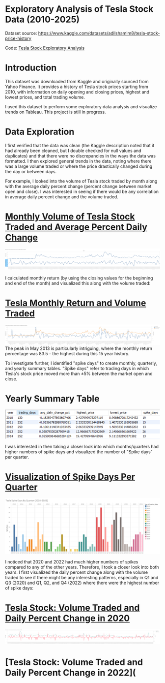 # Exploratory Analysis of Tesla Stock Data (2010-2025)
Dataset source: https://www.kaggle.com/datasets/adilshamim8/tesla-stock-price-history

Code: [Tesla Stock Exploratory Analysis](https://github.com/ijuzu/Tesla-Stock-Exploratory-Analysis/blob/main/Tesla_stock_data.csv)

# Introduction 
This dataset was downloaded from Kaggle and originally sourced from Yahoo Finance. It provides a history of Tesla stock prices starting from 2010, with information on daily opening and closing prices, highest and lowest prices, and total trading volume.  

I used this dataset to perform some exploratory data analysis and visualize trends on Tableau. This project is still in progress.

# Data Exploration
I first verified that the data was clean (the Kaggle description noted that it had already been cleaned, but I double checked for null values and duplicates) and that there were no discrepancies in the ways the data was formatted.
I then explored general trends in the data, noting where there was a large volume traded or where the price drastically changed during the day or between days. 

For example, I looked into the volume of Tesla stock traded by month along with the average daily percent change (percent change between market open and close). I was interested in seeing if there would be any correlation in average daily percent change and the volume traded.
# [Monthly Volume of Tesla Stock Traded and Average Percent Daily Change](https://public.tableau.com/views/MonthlyVolumeofTeslaStockTradedwithAverageDailyChange2010-2025/MontlyVolume?:language=en-US&publish=yes&:sid=&:redirect=auth&:display_count=n&:origin=viz_share_link)
![Monthly Volume of Tesla Stock Traded With Average Percent Change](https://github.com/ijuzu/Tesla-Stock-Exploratory-Analysis/blob/main/Montly%20Volume%20With%20Average%20Percent%20Daily%20Change.png) 

I calculated monthly return (by using the closing values for the beginning and end of the month) and visualized this along with the volume traded:
# [Tesla Monthly Return and Volume Traded](https://public.tableau.com/views/TeslaMontlyReturnandVolumeTraded2010-2025/MonthlyReturnPercentage?:language=en-US&:sid=&:redirect=auth&:display_count=n&:origin=viz_share_link)
![Tesla Monthly Return and Volume Traded](https://github.com/ijuzu/Tesla-Stock-Exploratory-Analysis/blob/main/Tesla%20Monthly%20Return%20Percentage%20and%20Volume%20Traded.png)
The peak in May 2013 is particularly intriguing, where the monthly return percentage was 83.5 - the highest during this 15 year history. 

To investigate further, I identified "spike days" to create monthly, quarterly, and yearly summary tables. "Spike days" refer to trading days in which Tesla's stock price moved more than ±5% between the market open and close. 
# Yearly Summary Table
![Tesla Stock Price - Yearly Summary](https://github.com/ijuzu/Tesla-Stock-Exploratory-Analysis/blob/main/Yearly%20Summary%20Table.PNG)


I was interested in then taking a closer look into which months/quarters had higher numbers of spike days and visualized the number of "Spike days" per quarter.
# [Visualization of Spike Days Per Quarter](https://public.tableau.com/views/TeslaSpikeDaysByQuarter2010-2025/QuarterlySummary?:language=en-US&:sid=&:redirect=auth&:display_count=n&:origin=viz_share_link)
![Visualization of "Spike Days" Per Quarter](https://github.com/ijuzu/Tesla-Stock-Exploratory-Analysis/blob/main/Visualization%20of%20Quarterly%20Spikes.png)

I noticed that 2020 and 2022 had much higher numbers of spikes compared to any of the other years. Therefore, I took a closer look into both years. I first visualized the daily percent change along with the volume traded to see if there might be any interesting patterns, especially in Q1 and Q3 (2020) and Q1, Q2, and Q4 (2022) where there were the highest number of spike days: 
# [Tesla Stock: Volume Traded and Daily Percent Change in 2020](https://public.tableau.com/views/TeslaStockVolumeTradedandDailyPercentChangein2020/Sheet9?:language=en-US&publish=yes&:sid=&:redirect=auth&:display_count=n&:origin=viz_share_link)
![Volume Traded and Daily Percent Change in 2020](https://github.com/ijuzu/Tesla-Stock-Exploratory-Analysis/blob/main/Tesla%20Stock%20-%20Volume%20Traded%20and%20Daily%20Percent%20Change%20in%202020.png)

# [Tesla Stock: Volume Traded and Daily Percent Change in 2022](





